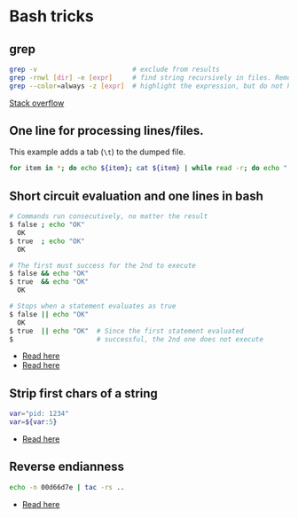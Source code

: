 # Bash tricks

## grep

```bash
grep -v                        # exclude from results
grep -rnwl [dir] -e [expr]     # find string recursively in files. Remove l to show contents
grep --color=always -z [expr]  # highlight the expression, but do not hide the rest of the results
```
[Stack overflow](https://stackoverflow.com/questions/16956810/find-all-files-containing-a-specific-text-string-on-linux#answer-16957078)

## One line for processing lines/files.
This example adds a tab (`\t`) to the dumped file.
```bash
for item in *; do echo ${item}; cat ${item} | while read -r; do echo "  ${REPLY}"; done; echo ""; done
```

## Short circuit evaluation and one lines in bash
```bash
# Commands run consecutively, no matter the result
$ false ; echo "OK"
  OK
$ true  ; echo "OK"
  OK

# The first must success for the 2nd to execute
$ false && echo "OK"
$ true  && echo "OK"
  OK

# Stops when a statement evaluates as true
$ false || echo "OK"
  OK
$ true  || echo "OK"  # Since the first statement evaluated
$                     # successful, the 2nd one does not execute
```
* [Read here](https://unix.stackexchange.com/questions/88850/precedence-of-the-shell-logical-operators#answer-88851)
* [Read here](https://unix.stackexchange.com/questions/187145/whats-the-difference-between-semicolon-and-double-ampersand#187148)

## Strip first chars of a string
```bash
var="pid: 1234"
var=${var:5}
```
* [Read here](https://stackoverflow.com/questions/11469989/how-can-i-strip-first-x-characters-from-string-using-sed#answer-11470727)

## Reverse endianness
```bash
echo -n 00d66d7e | tac -rs ..
```
* [Read here](https://stackoverflow.com/questions/22296839/need-a-shell-script-to-convert-big-endian-to-little-endian)
